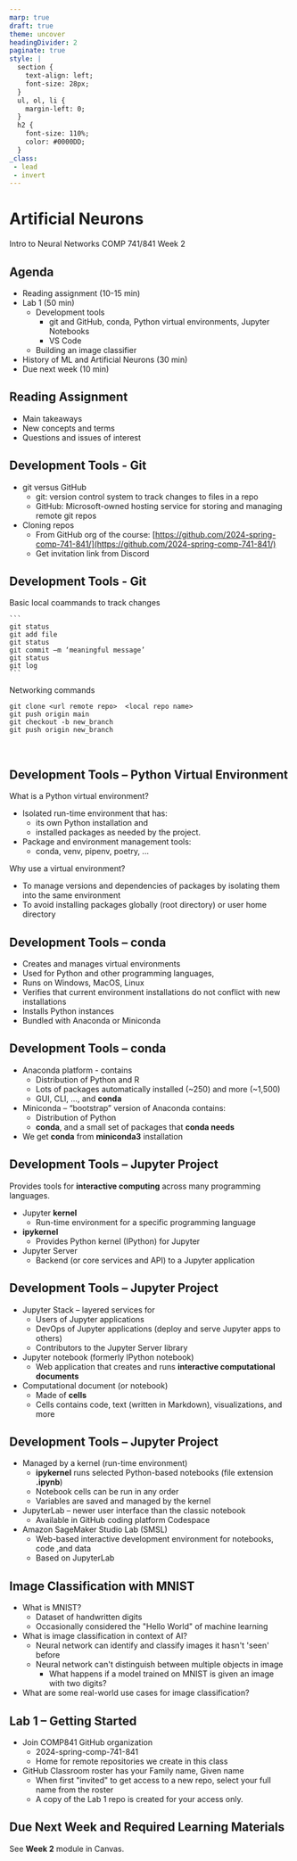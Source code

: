 ```yaml
---
marp: true
draft: true
theme: uncover
headingDivider: 2
paginate: true
style: |
  section {
    text-align: left;
    font-size: 28px;
  }
  ul, ol, li {
    margin-left: 0;
  }
  h2 {
    font-size: 110%;
    color: #0000DD;
  }
_class:
 - lead
 - invert
---
```


# Artificial Neurons​
Intro to Neural Networks​
COMP 741/841 Week 2​

## Agenda​
- Reading assignment (10-15 min)​
- Lab 1 (50 min)​
    - Development tools​
        - git and GitHub, conda, Python virtual environments, Jupyter Notebooks​
        - VS Code
    - Building  an image classifier
- History of ML and Artificial Neurons (30 min)​
- Due next week (10 min)​

## Reading Assignment
- Main takeaways
- New concepts and terms
- Questions and issues of interest 

## Development Tools - Git​
- git versus GitHub​
    - git: version control system​ to track changes to files in a repo
    - GitHub: Microsoft-owned hosting service for storing and managing remote git repos​
- Cloning repos​
    - From GitHub org of the course: [https://github.com/2024-spring-comp-741-841/](https://github.com/2024-spring-comp-741-841/) ​
    - Get invitation link from Discord

## Development Tools - Git​
Basic local coammands to track changes

    ```
    git status​
    git add file​
    git status​
    git commit –m ‘meaningful message’​
    git status​
    git log
    ```
Networking commands

```
git clone <url remote repo>  <local repo name>
git push origin main
git checkout -b new_branch
git push origin new_branch
```
 ​
## Development Tools – Python Virtual Environment​
What is a Python virtual environment?​
- Isolated run-time environment that has:
    - its own Python installation and 
    - installed packages as needed by the project.
- Package and environment management tools:
    - conda, venv, pipenv, poetry, ...

Why use a virtual environment?​
- To manage versions  and dependencies of packages by isolating them into the same environment​
- To avoid installing packages globally (root directory) or user home directory​

## Development Tools – conda​
- Creates and manages virtual environments​
- Used for Python and other programming languages, 
- Runs on Windows, MacOS, Linux​
- Verifies that current environment installations do not conflict with new installations​
- Installs Python instances​
- Bundled with Anaconda or Miniconda​

## Development Tools – conda​
- Anaconda platform - contains​
    - Distribution of Python and R​
    - Lots of packages automatically installed (~250) and more (~1,500)​
    - GUI, CLI, …, and **conda**​
- Miniconda – “bootstrap” version of Anaconda contains:​
    - Distribution of Python​
    - **conda**, and a small set of packages that **conda needs​**
- We get **conda** from **miniconda3** installation

## Development Tools – Jupyter Project​
Provides tools for **interactive computing** across many programming languages​.

- Jupyter **kernel**​
    - Run-time environment for a specific programming language​
- **ipykernel**
    - Provides Python kernel (IPython) for Jupyter​
- Jupyter Server​
    - Backend (or core services and API) to a Jupyter application​

## Development Tools – Jupyter Project​
- Jupyter Stack – layered services for​
    - Users of Jupyter applications​
    - DevOps of Jupyter applications (deploy and serve Jupyter apps to others)​
    - Contributors to the Jupyter Server library​
- Jupyter notebook (formerly IPython notebook)​
    - Web application that creates and runs **interactive  computational documents​**
- Computational document (or notebook)​
    - Made of **cells** ​
    - Cells contains code, text (written in Markdown), visualizations, and more​

## Development Tools – Jupyter Project​
- Managed by a kernel (run-time environment)​
    - **ipykernel** runs selected Python-based notebooks (file extension **.ipynb**)​
    - Notebook cells can be run in any order​
    - Variables are saved and managed by the kernel​
- JupyterLab – newer user interface than the classic notebook​
    - Available in GitHub coding platform Codespace​
- Amazon SageMaker Studio Lab (SMSL)​
    - Web-based interactive development environment for notebooks, code ,and data​
    - Based on JupyterLab​
    ​
## Image Classification with MNIST​
- What is MNIST?​
    - Dataset of handwritten digits​
    - Occasionally considered the "Hello World" of machine learning
- What is image classification in context of AI?​
    - Neural network can identify and classify images it hasn't 'seen' before​
    - Neural network can't distinguish between multiple objects in image​
        - What happens if a model trained on MNIST is given an image with two digits?​
- What are some real-world use cases for image classification?​

## Lab 1 – Getting Started​
- Join COMP841 GitHub organization​
    - 2024-spring-comp-741-841​
    - Home for remote repositories we create in this class
- GitHub Classroom roster has your Family name, Given name
    - When first "invited" to get access to a new repo, select your full name from the roster
    - A copy of the Lab 1 repo is created for your access only.


## Due Next Week and Required Learning Materials
See **Week 2** module in Canvas. 